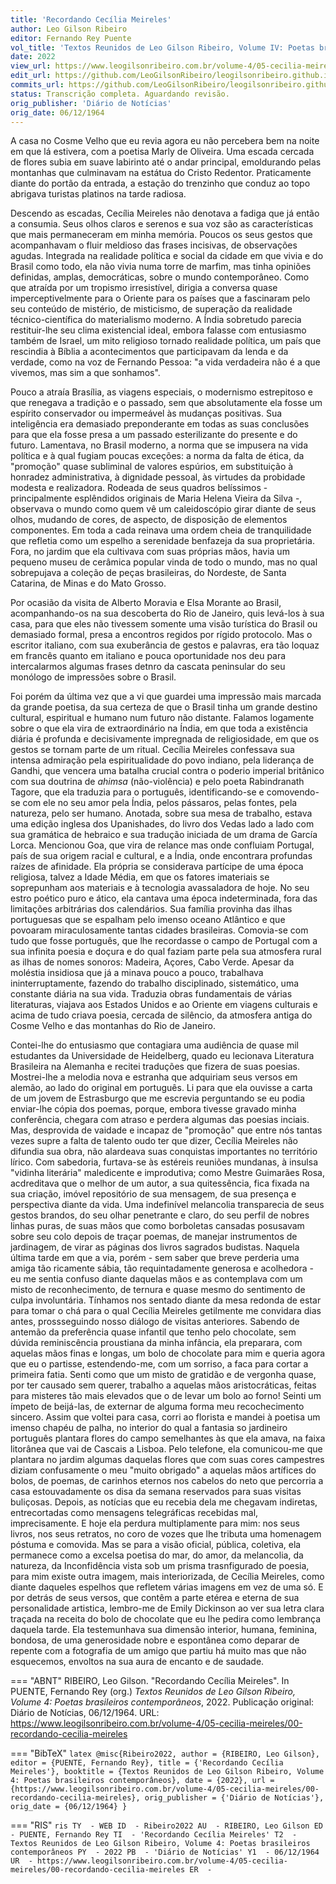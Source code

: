 ```yaml
---
title: 'Recordando Cecília Meireles'
author: Leo Gilson Ribeiro
editor: Fernando Rey Puente
vol_title: 'Textos Reunidos de Leo Gilson Ribeiro, Volume IV: Poetas brasileiros contemporâneos'
date: 2022
view_url: https://www.leogilsonribeiro.com.br/volume-4/05-cecilia-meireles/00-recordando-cecilia-meireles
edit_url: https://github.com/LeoGilsonRibeiro/leogilsonribeiro.github.io/edit/main//docs/markdown/volume-4/05-cecilia-meireles/00-recordando-cecilia-meireles.md
commits_url: https://github.com/LeoGilsonRibeiro/leogilsonribeiro.github.io/commits/main/docs/markdown/volume-4/05-cecilia-meireles/00-recordando-cecilia-meireles.md
status: Transcrição completa. Aguardando revisão.
orig_publisher: 'Diário de Notícias'
orig_date: 06/12/1964
---
```


A casa no Cosme Velho que eu revia agora eu não percebera bem na noite em que lá estivera, com a poetisa Marly de Oliveira. Uma escada cercada de flores subia em suave labirinto até o andar principal, emoldurando pelas montanhas que culminavam na estátua do Cristo Redentor. Praticamente diante do portão da entrada, a estação do trenzinho que conduz ao topo abrigava turistas platinos na tarde radiosa.

Descendo as escadas, Cecília Meireles não denotava a fadiga que já então a consumia. Seus olhos claros e serenos e sua voz são as características que mais permaneceram em minha memória. Poucos os seus gestos que acompanhavam o fluir meldioso das frases incisivas, de observações agudas. Integrada na realidade política e social da cidade em que vivia e do Brasil como todo, ela não vivia numa torre de marfim, mas tinha opiniões definidas, amplas, democráticas, sobre o mundo contemporâneo. Como que atraída por um tropismo irresistível, dirigia a conversa quase imperceptivelmente para o Oriente para os países que a fascinaram pelo seu conteúdo de mistério, de misticismo, de superação da realidade técnico-científica do materialismo moderno. A Índia sobretudo parecia restituir-lhe seu clima existencial ideal, embora falasse com entusiasmo também de Israel, um mito religioso tornado realidade política, um país que rescindia à Bíblia a acontecimentos que participavam da lenda e da verdade, como na voz de Fernando Pessoa: "a vida verdadeira não é a que vivemos, mas sim a que sonhamos".

Pouco a atraía Brasília, as viagens especiais, o modernismo estrepitoso e que renegava a tradição e o passado, sem que absolutamente ela fosse um espírito conservador ou impermeável às mudanças positivas. Sua inteligência era demasiado preponderante em todas as suas conclusões para que ela fosse presa a um passado esterilizante do presente e do futuro. Lamentava, no Brasil moderno, a norma que se impusera na vida política e à qual fugiam poucas exceções: a norma da falta de ética, da "promoção" quase subliminal de valores espúrios, em substituição à honradez administrativa, à dignidade pessoal, às virtudes da probidade modesta e realizadora. Rodeada de seus quadros belíssimos - principalmente esplêndidos originais de Maria Helena Vieira da Silva -, observava o mundo como quem vê um caleidoscópio girar diante de seus olhos, mudando de cores, de aspecto, de disposição de elementos componentes. Em toda a cada reinava uma ordem cheia de tranquilidade que refletia como um espelho a serenidade benfazeja da sua proprietária. Fora, no jardim que ela cultivava com suas próprias mãos, havia um pequeno museu de cerâmica popular vinda de todo o mundo, mas no qual sobrepujava a coleção de peças brasileiras, do Nordeste, de Santa Catarina, de Minas e do Mato Grosso.

Por ocasião da visita de Alberto Moravia e Elsa Morante ao Brasil, acompanhando-os na sua descoberta do Rio de Janeiro, quis levá-los à sua casa, para que eles não tivessem somente uma visão turística do Brasil ou demasiado formal, presa a encontros regidos por rígido protocolo. Mas o escritor italiano, com sua exuberância de gestos e palavras, era tão loquaz em francês quanto em italiano e pouca oportunidade nos deu para intercalarmos algumas frases detnro da cascata peninsular do seu monólogo de impressões sobre o Brasil.

Foi porém da última vez que a vi que guardei uma impressão mais marcada da grande poetisa, da sua certeza de que o Brasil tinha um grande destino cultural, espiritual e humano num futuro não distante. Falamos logamente sobre o que ela vira de extraordinário na Índia, em que toda a existência diária é profunda e decisivamente impregnada de religiosidade, em que os gestos se tornam parte de um ritual. Cecília Meireles confessava sua intensa admiração pela espiritualidade do povo indiano, pela liderança de Gandhi, que vencera uma batalha crucial contra o poderio imperial britânico com sua doutrina de *ahimsa* (não-violência) e pelo poeta Rabindranath Tagore, que ela traduzia para o português, identificando-se e comovendo-se com ele no seu amor pela Índia, pelos pássaros, pelas fontes, pela natureza, pelo ser humano. Anotada, sobre sua mesa de trabalho, estava uma edição inglesa dos Upanishades, do livro dos Vedas lado a lado com sua gramática de hebraico e sua tradução iniciada de um drama de García Lorca. Mencionou Goa, que vira de relance mas onde confluiam Portugal, país de sua origem racial e cultural, e a Índia, onde encontrara profundas raízes de afinidade. Ela própria se considerava partícipe de uma época religiosa, talvez a Idade Média, em que os fatores imateriais se soprepunham aos materiais e à tecnologia avassaladora de hoje. No seu estro poético puro e ático, ela cantava uma época indeterminada, fora das limitações arbitrárias dos calendários. Sua família provinha das ilhas portuguesas que se espalham pelo imenso oceano Atlântico e que povoaram miraculosamente tantas cidades brasileiras. Comovia-se com tudo que fosse português, que lhe recordasse o campo de Portugal com a sua infinita poesia e doçura e do qual faziam parte pela sua atmosfera rural as ilhas de nomes sonoros: Madeira, Açores, Cabo Verde. Apesar da moléstia insidiosa que já a minava pouco a pouco, trabalhava ininterruptamente, fazendo do trabalho disciplinado, sistemático, uma constante diária na sua vida. Traduzia obras fundamentais de várias literaturas, viajava aos Estados Unidos e ao Oriente em viagens culturais e acima de tudo criava poesia, cercada de silêncio, da atmosfera antiga do Cosme Velho e das montanhas do Rio de Janeiro.

Contei-lhe do entusiasmo que contagiara uma audiência de quase mil estudantes da Universidade de Heidelberg, quado eu lecionava Literatura Brasileira na Alemanha e recitei traduções que fizera de suas poesias. Mostrei-lhe a melodia nova e estranha que adquiriam seus versos em alemão, ao lado do original em português. Li para que ela ouvisse a carta de um jovem de Estrasburgo que me escrevia perguntando se eu podia enviar-lhe cópia dos poemas, porque, embora tivesse gravado minha conferência, chegara com atraso e perdera algumas das poesias inciais. Mas, desprovida de vaidade e incapaz de "promoção" que entre nós tantas vezes supre a falta de talento oudo ter que dizer, Cecília Meireles não difundia sua obra, não alardeava suas conquistas importantes no território lírico. Com sabedoria, furtava-se às estéreis reuniões mundanas, à insulsa "vidinha literária" maledicente e improdutiva; como Mestre Guimarães Rosa, acdreditava que o melhor de um autor, a sua quitessência, fica fixada na sua criação, imóvel repositório de sua mensagem, de sua presença e perspectiva diante da vida. Uma indefinível melancolia transparecia de seus gestos brandos, do seu olhar penetrante e claro, do seu perfil de nobres linhas puras, de suas mãos que como borboletas cansadas posusavam sobre seu colo depois de traçar poemas, de manejar instrumentos de jardinagem, de virar as páginas dos livros sagrados budistas. Naquela última tarde em que a via, porém - sem saber que breve perderia uma amiga tão ricamente sábia, tão requintadamente generosa e acolhedora - eu me sentia confuso diante daquelas mãos e as contemplava com um misto de reconhecimento, de ternura e quase mesmo do sentimento de culpa involuntária. Tínhamos nos sentado diante da mesa redonda de estar para tomar o chá para o qual Cecília Meireles getilmente me convidara dias antes, prossseguindo nosso diálogo de visitas anteriores. Sabendo de antemão da preferência quase infantil que tenho pelo chocolate, sem dúvida reminiscência proustiana da minha infância, ela preparara, com aquelas mãos finas e longas, um bolo de chocolate para mim e queria agora que eu o partisse, estendendo-me, com um sorriso, a faca para cortar a primeira fatia. Senti como que um misto de gratidão e de vergonha quase, por ter causado sem querer, trabalho a aquelas mãos aristocráticas, feitas para misteres tão mais elevados que o de levar um bolo ao forno! Seinti um ímpeto de beijá-las, de externar de alguma forma meu recochecimento sincero. Assim que voltei para casa, corri ao florista e mandei à poetisa um imenso chapéu de palha, no interior do qual a fantasia so jardineiro português plantara flores do campo semelhantes às que ela amava, na faixa litorânea que vai de Cascais a Lisboa. Pelo telefone, ela comunicou-me que plantara no jardim algumas daquelas flores que com suas cores campestres diziam confusamente o meu "muito obrigado" a aquelas mãos artífices do bolos, de poemas, de carinhos eternos nos cabelos do neto que percorria a casa estouvadamente os disa da semana reservados para suas visitas buliçosas. Depois, as notícias que eu recebia dela me chegavam indiretas, entrecortadas como mensagens telegráficas recebidas mal, imprecisamente. E hoje ela perdura multiplamente para mim: nos seus livros, nos seus retratos, no coro de vozes que lhe tributa uma homenagem póstuma e comovida. Mas se para a visão oficial, pública, coletiva, ela permanece como a excelsa poetisa do mar, do amor, da melancolia, da natureza, da Inconfidência vista sob um prisma trasnfigurado de poesia, para mim existe outra imagem, mais interiorizada, de Cecília Meireles, como diante daqueles espelhos que refletem várias imagens em vez de uma só. E por detrás de seus versos, que contêm a parte etérea e eterna de sua personalidade artistica, lembro-me de Emily Dickinson ao ver sua letra clara traçada na receita do bolo de chocolate que eu lhe pedira como lembrança daquela tarde. Ela testemunhava sua dimensão interior, humana, feminina, bondosa, de uma generosidade nobre e espontânea como deparar de repente com a fotografia de um amigo que partiu há muito mas que não esquecemos, envoltos na sua aura de encanto e de saudade.


=== "ABNT"
    RIBEIRO, Leo Gilson. "Recordando Cecília Meireles". In PUENTE, Fernando Rey (org.) <em>Textos Reunidos de Leo Gilson Ribeiro, Volume 4: Poetas brasileiros contemporâneos</em>, 2022. Publicação original: Diário de Notícias, 06/12/1964. URL: <a href="stable_url">https://www.leogilsonribeiro.com.br/volume-4/05-cecilia-meireles/00-recordando-cecilia-meireles</a>

=== "BibTeX"
    ```latex
    @misc{Ribeiro2022,
    author = {RIBEIRO, Leo Gilson},
    editor = {PUENTE, Fernando Rey},
    title = {'Recordando Cecília Meireles'},
    booktitle = {Textos Reunidos de Leo Gilson Ribeiro, Volume 4: Poetas brasileiros contemporâneos},
    date = {2022},
    url = {https://www.leogilsonribeiro.com.br/volume-4/05-cecilia-meireles/00-recordando-cecilia-meireles},
    orig_publisher = {'Diário de Notícias'},
    orig_date = {06/12/1964}
    }
    ```

=== "RIS"
    ```ris
    TY  - WEB
    ID  - Ribeiro2022
    AU  - RIBEIRO, Leo Gilson
    ED  - PUENTE, Fernando Rey
    TI  - 'Recordando Cecília Meireles'
    T2  - Textos Reunidos de Leo Gilson Ribeiro, Volume 4: Poetas brasileiros contemporâneos
    PY  - 2022
    PB  - 'Diário de Notícias'
    Y1  - 06/12/1964
    UR  - https://www.leogilsonribeiro.com.br/volume-4/05-cecilia-meireles/00-recordando-cecilia-meireles
    ER  - 
    ```
